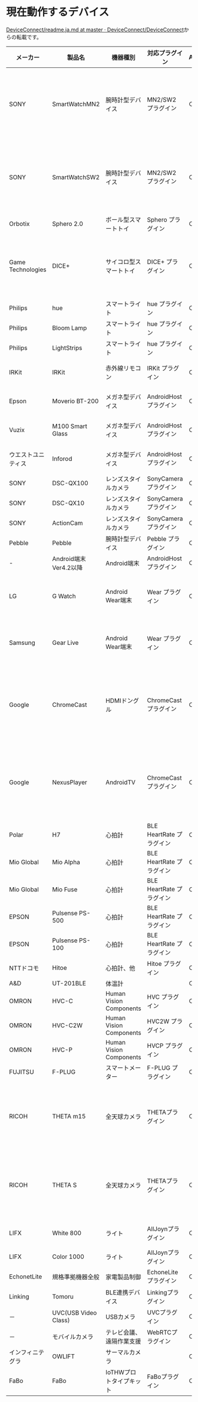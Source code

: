 # 現在動作するデバイス

[DeviceConnect/readme.ja.md at master · DeviceConnect/DeviceConnect](https://github.com/DeviceConnect/DeviceConnect/blob/master/readme.ja.md)からの転載です。


|メーカー|製品名|機器種別|対応プラグイン|Android|iOS|備考|
|-------|----|-------|------------|-------|---|---|
|SONY|SmartWatchMN2|腕時計型デバイス|MN2/SW2 プラグイン|○|×|通知以外の機能を利用するには、スマートウォッチ側でミニアプリの起動が必要|
|SONY|SmartWatchSW2|腕時計型デバイス|MN2/SW2 プラグイン|○|×|通知以外の機能を利用するには、スマートウォッチ側でミニアプリの起動が必要|
|Orbotix|Sphero 2.0|ボール型スマートトイ|Sphero プラグイン|○|○||
|Game Technologies|DICE+|サイコロ型スマートトイ|DICE+ プラグイン|○|○|ソースコード開示なし、開発者向けファームウェアへのアップデートが必要|
|Philips|hue|スマートライト|hue プラグイン|○|○||
|Philips|Bloom Lamp|スマートライト|hue プラグイン|○|○||
|Philips|LightStrips|スマートライト|hue プラグイン|○|○||
|IRKit|IRKit|赤外線リモコン|IRKit プラグイン|○|○|学習した赤外線機器を紐付け|
|Epson|Moverio BT-200|メガネ型デバイス|AndroidHost プラグイン|○|×|個別の拡張機能にも対応予定|
|Vuzix|M100 Smart Glass|メガネ型デバイス|AndroidHost プラグイン|○|×|個別の拡張機能にも対応予定|
|ウエストユニティス|Inforod|メガネ型デバイス|AndroidHost プラグイン|○|×|個別の拡張機能にも対応予定|
|SONY|DSC-QX100|レンズスタイルカメラ|SonyCamera プラグイン|○|○||
|SONY|DSC-QX10|レンズスタイルカメラ|SonyCamera プラグイン|○|○||
|SONY|ActionCam|レンズスタイルカメラ|SonyCamera プラグイン|○|○||
|Pebble|Pebble|腕時計型デバイス|Pebble プラグイン|○|○||
|-|Android端末 Ver4.2以降|Android端末|AndroidHost プラグイン|○|×|Ver4.2以降|
|LG|G Watch|Android Wear端末|Wear プラグイン|○|×|仮対応のため、ADBでのAPKのインストールが必要|
|Samsung|Gear Live|Android Wear端末|Wear プラグイン|○|×|仮対応のため、ADBでのAPKのインストールが必要|
|Google|ChromeCast|HDMIドングル|ChromeCast プラグイン|○|○|Google Cast SDK Developer ConsoleのページでデバイスとReceiverアプリの登録が必要|
|Google|NexusPlayer|AndroidTV|ChromeCast プラグイン|○|○|Google Cast SDK Developer ConsoleのページでデバイスとReceiverアプリの登録が必要|
|Polar|H7|心拍計|BLE HeartRate プラグイン|○|×||
|Mio Global|Mio Alpha|心拍計|BLE HeartRate プラグイン|○|×||
|Mio Global|Mio Fuse|心拍計|BLE HeartRate プラグイン|○|×||
|EPSON|Pulsense PS-500|心拍計|BLE HeartRate プラグイン|○|×||
|EPSON|Pulsense PS-100|心拍計|BLE HeartRate プラグイン|○|×||
|NTTドコモ|Hitoe|心拍計、他|Hitoe プラグイン|○|○|開発中|
|A&D|UT-201BLE|体温計||○|x||
|OMRON|HVC-C|Human Vision Components|HVC プラグイン|○|×||
|OMRON|HVC-C2W|Human Vision Components|HVC2W プラグイン|○|×||
|OMRON|HVC-P|Human Vision Components|HVCP プラグイン|○|×||
|FUJITSU|F-PLUG|スマートメーター|F-PLUG プラグイン|○|×||
|RICOH|THETA m15|全天球カメラ|THETAプラグイン|○|○|RICOH THETA Developersにて開発者登録、およびSDKのダウンロードが必要。|
|RICOH|THETA S|全天球カメラ|THETAプラグイン|○|○|RICOH THETA Developersにて開発者登録、およびSDKのダウンロードが必要。|
|LIFX|White 800|ライト|AllJoynプラグイン|○|○|White 800の色は変えられない。|
|LIFX|Color 1000|ライト|AllJoynプラグイン|○|○||
|EchonetLite|規格準拠機器全般|家電製品制御|EchoneLiteプラグイン|○|×|準拠機器全般|
|Linking|Tomoru|BLE連携デバイス|Linkingプラグイン|○|○|準拠機器全般。開発中|
|－|UVC(USB Video Class)|USBカメラ|UVCプラグイン|○|×||
|－|モバイルカメラ|テレビ会議、遠隔作業支援|WebRTCプラグイン|○|×||
|インフィニテグラ|OWLIFT|サーマルカメラ||○|×||
|FaBo|FaBo|IoTHWプロトタイプキット|FaBoプラグイン|○|×||
